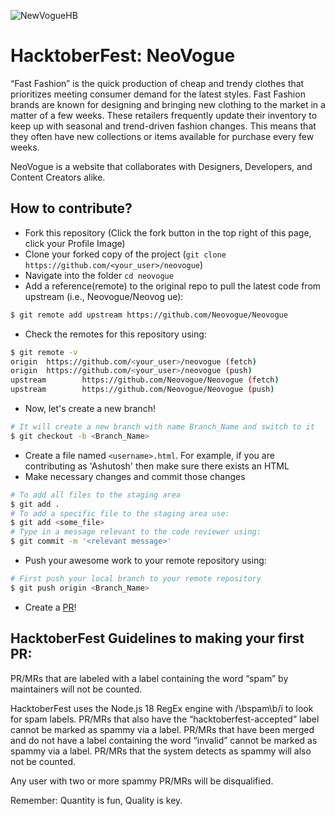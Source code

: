 ![NewVogueHB](https://github.com/daabChingrii/HFTNeoVogue/assets/92100787/e1a8df86-beb4-4a89-b068-971fb52744b3)

# HacktoberFest: NeoVogue
“Fast Fashion” is the quick production of cheap and trendy clothes that prioritizes meeting consumer demand for the latest styles. Fast Fashion brands are known for designing and bringing new clothing to the market in a matter of a few weeks. These retailers frequently update their inventory to keep up with seasonal and trend-driven fashion changes. This means that they often have new collections or items available for purchase every few weeks.

NeoVogue is a website that collaborates with Designers, Developers, and Content Creators alike.

## How to contribute?
- Fork this repository (Click the fork button in the top right of this page, click your Profile Image)
- Clone your forked copy of the project (`git clone https://github.com/<your_user>/neovogue`)
- Navigate into the folder `cd neovogue`
- Add a reference(remote) to the original repo to pull the latest code from upstream (i.e., Neovogue/Neovog
ue):
```bash
$ git remote add upstream https://github.com/Neovogue/Neovogue
```
- Check the remotes for this repository using:
```bash
$ git remote -v
origin  https://github.com/<your_user>/neovogue (fetch)
origin  https://github.com/<your_user>/neovogue (push)
upstream        https://github.com/Neovogue/Neovogue (fetch)
upstream        https://github.com/Neovogue/Neovogue (push)
```
- Now, let's create a new branch!
```bash
# It will create a new branch with name Branch_Name and switch to it
$ git checkout -b <Branch_Name>
```
- Create a file named `<username>.html`. For example, if you are contributing as 'Ashutosh' then make sure there exists an HTML
- Make necessary changes and commit those changes
```bash
# To add all files to the staging area
$ git add .
# To add a specific file to the staging area use:
$ git add <some_file>
# Type in a message relevant to the code reviewer using:
$ git commit -m '<relevant message>'
```
- Push your awesome work to your remote repository using:
```bash
# First push your local branch to your remote repository
$ git push origin <Branch_Name>
```
- Create a [PR](https://help.github.com/en/articles/creating-a-pull-request)!

## HacktoberFest Guidelines to making your first PR:
PR/MRs that are labeled with a label containing the word “spam” by maintainers will not be counted.

HacktoberFest uses the Node.js 18 RegEx engine with /\bspam\b/i to look for spam labels.
PR/MRs that also have the “hacktoberfest-accepted” label cannot be marked as spammy via a label.
PR/MRs that have been merged and do not have a label containing the word “invalid” cannot be marked as spammy via a label.
PR/MRs that the system detects as spammy will also not be counted.

Any user with two or more spammy PR/MRs will be disqualified.

Remember: Quantity is fun, Quality is key.

